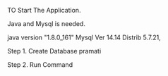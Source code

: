 TO Start The Application.

Java and Mysql is needed.

java version "1.8.0_161" 
Mysql Ver 14.14 Distrib 5.7.21,

Step 1.
Create Database pramati

Step 2.
Run Command




